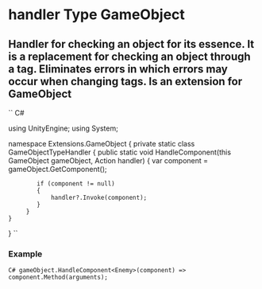 # handler Type GameObject
## Handler for checking an object for its essence. It is a replacement for checking an object through a tag. Eliminates errors in which errors may occur when changing tags. Is an extension for GameObject


`` C#

using UnityEngine;
using System;

namespace Extensions.GameObject
{
    private static class GameObjectTypeHandler 
    {
         public static void HandleComponent<T>(this GameObject gameObject, Action<T> handler) 
         {
            var component = gameObject.GetComponent<T>();

            if (component != null) 
            {
                handler?.Invoke(component);
            }
         }
    }
}
``

### Example

`` C#
   gameObject.HandleComponent<Enemy>(component) => component.Method(arguments);
``

